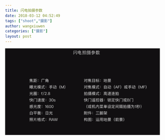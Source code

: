 ```yaml
---
title: 闪电拍摄参数
date: 2018-03-12 04:52:49
tags: ["shoot","摄影"]
author: wangxiuwen
categories: ["摄影"]
layout: post
---
```


![image.png](/images/f0822007900dfb60ecc727d81084bf96.png)